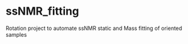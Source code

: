 ssNMR_fitting
=============

Rotation project to automate ssNMR static and Mass fitting of oriented samples
